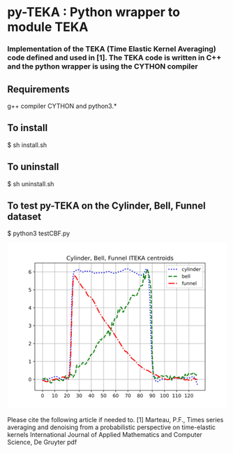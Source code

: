 # py-TEKA : Python wrapper to module TEKA 
### Implementation of the TEKA (Time Elastic Kernel Averaging) code defined and used in [1]. The TEKA code is written in C++ and the python wrapper is using the CYTHON compiler

## Requirements
g++ compiler
CYTHON and python3.*

## To install
$ sh install.sh

## To uninstall 
$ sh uninstall.sh

## To test py-TEKA on the Cylinder, Bell, Funnel dataset
$ python3 testCBF.py

![Cylender,Bell,Funnel centroids](CBF_ITEKA_Centroids.jpg?raw=true)


Please cite the following article if needed to.
[1] Marteau, P.F., Times series averaging and denoising from a probabilistic perspective on time-elastic kernels International Journal of Applied Mathematics and Computer Science, De Gruyter pdf

